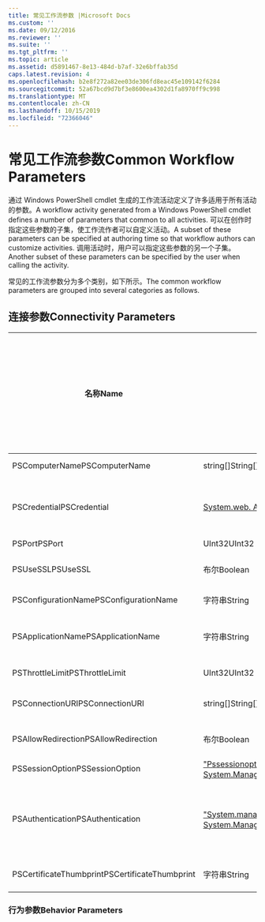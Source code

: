 ```yaml
---
title: 常见工作流参数 |Microsoft Docs
ms.custom: ''
ms.date: 09/12/2016
ms.reviewer: ''
ms.suite: ''
ms.tgt_pltfrm: ''
ms.topic: article
ms.assetid: d5891467-8e13-484d-b7af-32e6bffab35d
caps.latest.revision: 4
ms.openlocfilehash: b2e8f272a82ee03de306fd8eac45e109142f6284
ms.sourcegitcommit: 52a67bcd9d7bf3e8600ea4302d1fa8970ff9c998
ms.translationtype: MT
ms.contentlocale: zh-CN
ms.lasthandoff: 10/15/2019
ms.locfileid: "72366046"
---
```

# <a name="common-workflow-parameters"></a><span data-ttu-id="9c085-102">常见工作流参数</span><span class="sxs-lookup"><span data-stu-id="9c085-102">Common Workflow Parameters</span></span>

<span data-ttu-id="9c085-103">通过 Windows PowerShell cmdlet 生成的工作流活动定义了许多适用于所有活动的参数。</span><span class="sxs-lookup"><span data-stu-id="9c085-103">A workflow activity generated from a Windows PowerShell cmdlet  defines a number of parameters that common to all activities.</span></span> <span data-ttu-id="9c085-104">可以在创作时指定这些参数的子集，使工作流作者可以自定义活动。</span><span class="sxs-lookup"><span data-stu-id="9c085-104">A subset of these parameters can be specified at authoring time so that workflow authors can customize activities.</span></span> <span data-ttu-id="9c085-105">调用活动时，用户可以指定这些参数的另一个子集。</span><span class="sxs-lookup"><span data-stu-id="9c085-105">Another subset of these parameters can be specified by the user when calling the activity.</span></span>

<span data-ttu-id="9c085-106">常见的工作流参数分为多个类别，如下所示。</span><span class="sxs-lookup"><span data-stu-id="9c085-106">The common workflow parameters are grouped into several categories as follows.</span></span>

## <a name="connectivity-parameters"></a><span data-ttu-id="9c085-107">连接参数</span><span class="sxs-lookup"><span data-stu-id="9c085-107">Connectivity Parameters</span></span>

|<span data-ttu-id="9c085-108">名称</span><span class="sxs-lookup"><span data-stu-id="9c085-108">Name</span></span>|<span data-ttu-id="9c085-109">类型</span><span class="sxs-lookup"><span data-stu-id="9c085-109">Type</span></span>|<span data-ttu-id="9c085-110">描述</span><span class="sxs-lookup"><span data-stu-id="9c085-110">Description</span></span>|<span data-ttu-id="9c085-111">最终用户是否可以在执行时指定？</span><span class="sxs-lookup"><span data-stu-id="9c085-111">Can be specified by end user at execution time?</span></span>|<span data-ttu-id="9c085-112">在创作时，工作流作者可以指定？</span><span class="sxs-lookup"><span data-stu-id="9c085-112">Can be specified by workflow author at authoring time?</span></span>|<span data-ttu-id="9c085-113">工作流作者是否可以在实例化时指定？</span><span class="sxs-lookup"><span data-stu-id="9c085-113">Can be specified by workflow author at instantiation?</span></span>|
|----------|----------|-----------------|-----------------------------------------------------|------------------------------------------------------------|-----------------------------------------------------------|
|<span data-ttu-id="9c085-114">PSComputerName</span><span class="sxs-lookup"><span data-stu-id="9c085-114">PSComputerName</span></span>|<span data-ttu-id="9c085-115">string[]</span><span class="sxs-lookup"><span data-stu-id="9c085-115">String[]</span></span>|<span data-ttu-id="9c085-116">要为其启动作业的计算机名称的列表。</span><span class="sxs-lookup"><span data-stu-id="9c085-116">A list of computer names for which to launch jobs.</span></span>|<span data-ttu-id="9c085-117">“是”</span><span class="sxs-lookup"><span data-stu-id="9c085-117">Yes</span></span>|<span data-ttu-id="9c085-118">“是”</span><span class="sxs-lookup"><span data-stu-id="9c085-118">Yes</span></span>|<span data-ttu-id="9c085-119">“是”</span><span class="sxs-lookup"><span data-stu-id="9c085-119">Yes</span></span>|
|<span data-ttu-id="9c085-120">PSCredential</span><span class="sxs-lookup"><span data-stu-id="9c085-120">PSCredential</span></span>|[<span data-ttu-id="9c085-121">System.web. Automation</span><span class="sxs-lookup"><span data-stu-id="9c085-121">System.Management.Automation.PSCredential</span></span>](/dotnet/api/System.Management.Automation.PSCredential)|<span data-ttu-id="9c085-122">用于登录到由 PSComputerName 参数指定的计算机的身份验证凭据。</span><span class="sxs-lookup"><span data-stu-id="9c085-122">The authentication credential to use to login to the computers specified by the PSComputerName parameter.</span></span> <span data-ttu-id="9c085-123">仅当指定了 PSComputerName 时，此参数才有效。</span><span class="sxs-lookup"><span data-stu-id="9c085-123">This parameter is valid only if PSComputerName is specified.</span></span>|<span data-ttu-id="9c085-124">“是”</span><span class="sxs-lookup"><span data-stu-id="9c085-124">Yes</span></span>|<span data-ttu-id="9c085-125">“是”</span><span class="sxs-lookup"><span data-stu-id="9c085-125">Yes</span></span>|<span data-ttu-id="9c085-126">“是”</span><span class="sxs-lookup"><span data-stu-id="9c085-126">Yes</span></span>|
|<span data-ttu-id="9c085-127">PSPort</span><span class="sxs-lookup"><span data-stu-id="9c085-127">PSPort</span></span>|<span data-ttu-id="9c085-128">UInt32</span><span class="sxs-lookup"><span data-stu-id="9c085-128">UInt32</span></span>|<span data-ttu-id="9c085-129">用于运行工作流的端口。</span><span class="sxs-lookup"><span data-stu-id="9c085-129">The port to be used to run the workflow.</span></span>|<span data-ttu-id="9c085-130">“是”</span><span class="sxs-lookup"><span data-stu-id="9c085-130">Yes</span></span>|<span data-ttu-id="9c085-131">“是”</span><span class="sxs-lookup"><span data-stu-id="9c085-131">Yes</span></span>|<span data-ttu-id="9c085-132">“是”</span><span class="sxs-lookup"><span data-stu-id="9c085-132">Yes</span></span>|
|<span data-ttu-id="9c085-133">PSUseSSL</span><span class="sxs-lookup"><span data-stu-id="9c085-133">PSUseSSL</span></span>|<span data-ttu-id="9c085-134">布尔</span><span class="sxs-lookup"><span data-stu-id="9c085-134">Boolean</span></span>|<span data-ttu-id="9c085-135">使用安全套接字层（SSL）协议来建立与远程计算机的安全连接，以运行工作流。</span><span class="sxs-lookup"><span data-stu-id="9c085-135">Use Secure Sockets Layer (SSL) protocol to establish a secure connection to the remote computer to run the workflow.</span></span>|<span data-ttu-id="9c085-136">“是”</span><span class="sxs-lookup"><span data-stu-id="9c085-136">Yes</span></span>|<span data-ttu-id="9c085-137">“是”</span><span class="sxs-lookup"><span data-stu-id="9c085-137">Yes</span></span>|<span data-ttu-id="9c085-138">“是”</span><span class="sxs-lookup"><span data-stu-id="9c085-138">Yes</span></span>|
|<span data-ttu-id="9c085-139">PSConfigurationName</span><span class="sxs-lookup"><span data-stu-id="9c085-139">PSConfigurationName</span></span>|<span data-ttu-id="9c085-140">字符串</span><span class="sxs-lookup"><span data-stu-id="9c085-140">String</span></span>|<span data-ttu-id="9c085-141">用于运行工作流的会话配置。</span><span class="sxs-lookup"><span data-stu-id="9c085-141">The session configuration used to run the workflow.</span></span>|<span data-ttu-id="9c085-142">“是”</span><span class="sxs-lookup"><span data-stu-id="9c085-142">Yes</span></span>|<span data-ttu-id="9c085-143">“是”</span><span class="sxs-lookup"><span data-stu-id="9c085-143">Yes</span></span>|<span data-ttu-id="9c085-144">“是”</span><span class="sxs-lookup"><span data-stu-id="9c085-144">Yes</span></span>|
|<span data-ttu-id="9c085-145">PSApplicationName</span><span class="sxs-lookup"><span data-stu-id="9c085-145">PSApplicationName</span></span>|<span data-ttu-id="9c085-146">字符串</span><span class="sxs-lookup"><span data-stu-id="9c085-146">String</span></span>|<span data-ttu-id="9c085-147">用于执行工作流的连接 URI 的应用程序名称部分。</span><span class="sxs-lookup"><span data-stu-id="9c085-147">The application name portion of the connection URI for the workflow execution.</span></span> <span data-ttu-id="9c085-148">仅当未使用 ConnectionURI 参数时才使用此参数。</span><span class="sxs-lookup"><span data-stu-id="9c085-148">Use this parameter only when you are not using the ConnectionURI parameter.</span></span>|<span data-ttu-id="9c085-149">“是”</span><span class="sxs-lookup"><span data-stu-id="9c085-149">Yes</span></span>|<span data-ttu-id="9c085-150">“是”</span><span class="sxs-lookup"><span data-stu-id="9c085-150">Yes</span></span>|<span data-ttu-id="9c085-151">“是”</span><span class="sxs-lookup"><span data-stu-id="9c085-151">Yes</span></span>|
|<span data-ttu-id="9c085-152">PSThrottleLimit</span><span class="sxs-lookup"><span data-stu-id="9c085-152">PSThrottleLimit</span></span>|<span data-ttu-id="9c085-153">UInt32</span><span class="sxs-lookup"><span data-stu-id="9c085-153">UInt32</span></span>|<span data-ttu-id="9c085-154">可以建立的用于运行工作流的最大并发连接数。</span><span class="sxs-lookup"><span data-stu-id="9c085-154">The maximum number of concurrent connections that can be established to run the workflow.</span></span>|<span data-ttu-id="9c085-155">“是”</span><span class="sxs-lookup"><span data-stu-id="9c085-155">Yes</span></span>|<span data-ttu-id="9c085-156">TBD</span><span class="sxs-lookup"><span data-stu-id="9c085-156">TBD</span></span>|<span data-ttu-id="9c085-157">“是”</span><span class="sxs-lookup"><span data-stu-id="9c085-157">Yes</span></span>|
|<span data-ttu-id="9c085-158">PSConnectionURI</span><span class="sxs-lookup"><span data-stu-id="9c085-158">PSConnectionURI</span></span>|<span data-ttu-id="9c085-159">string[]</span><span class="sxs-lookup"><span data-stu-id="9c085-159">String[]</span></span>|<span data-ttu-id="9c085-160">一个完全限定 Uri 的数组，用于指定用于运行工作流的交互式会话的终结点。</span><span class="sxs-lookup"><span data-stu-id="9c085-160">An array of fully-qualified URIs that specify the endpoints for the interactive sessions used to run the workflow.</span></span>|<span data-ttu-id="9c085-161">“是”</span><span class="sxs-lookup"><span data-stu-id="9c085-161">Yes</span></span>|<span data-ttu-id="9c085-162">“是”</span><span class="sxs-lookup"><span data-stu-id="9c085-162">Yes</span></span>|<span data-ttu-id="9c085-163">“是”</span><span class="sxs-lookup"><span data-stu-id="9c085-163">Yes</span></span>|
|<span data-ttu-id="9c085-164">PSAllowRedirection</span><span class="sxs-lookup"><span data-stu-id="9c085-164">PSAllowRedirection</span></span>|<span data-ttu-id="9c085-165">布尔</span><span class="sxs-lookup"><span data-stu-id="9c085-165">Boolean</span></span>|<span data-ttu-id="9c085-166">指定是否允许将此连接重定向到备用 URI 以运行工作流。</span><span class="sxs-lookup"><span data-stu-id="9c085-166">Specifies whether to allow redirection of this connection to an alternate URI to run the workflow.</span></span>|<span data-ttu-id="9c085-167">“是”</span><span class="sxs-lookup"><span data-stu-id="9c085-167">Yes</span></span>|<span data-ttu-id="9c085-168">“是”</span><span class="sxs-lookup"><span data-stu-id="9c085-168">Yes</span></span>|<span data-ttu-id="9c085-169">“是”</span><span class="sxs-lookup"><span data-stu-id="9c085-169">Yes</span></span>|
|<span data-ttu-id="9c085-170">PSSessionOption</span><span class="sxs-lookup"><span data-stu-id="9c085-170">PSSessionOption</span></span>|[<span data-ttu-id="9c085-171">"Pssessionoption"。</span><span class="sxs-lookup"><span data-stu-id="9c085-171">System.Management.Automation.Remoting.Pssessionoption</span></span>](/dotnet/api/System.Management.Automation.Remoting.PSSessionOption)|<span data-ttu-id="9c085-172">用于运行工作流的会话的高级选项。</span><span class="sxs-lookup"><span data-stu-id="9c085-172">Advanced options for the session used to run the workflow.</span></span>|<span data-ttu-id="9c085-173">“是”</span><span class="sxs-lookup"><span data-stu-id="9c085-173">Yes</span></span>|<span data-ttu-id="9c085-174">“是”</span><span class="sxs-lookup"><span data-stu-id="9c085-174">Yes</span></span>|<span data-ttu-id="9c085-175">“是”</span><span class="sxs-lookup"><span data-stu-id="9c085-175">Yes</span></span>|
|<span data-ttu-id="9c085-176">PSAuthentication</span><span class="sxs-lookup"><span data-stu-id="9c085-176">PSAuthentication</span></span>|[<span data-ttu-id="9c085-177">"System.management.automation.runspaces.authenticationmechanism"。</span><span class="sxs-lookup"><span data-stu-id="9c085-177">System.Management.Automation.Runspaces.Authenticationmechanism</span></span>](/dotnet/api/System.Management.Automation.Runspaces.AuthenticationMechanism)|<span data-ttu-id="9c085-178">一个[system.management.automation.runspaces.authenticationmechanism](/dotnet/api/System.Management.Automation.Runspaces.AuthenticationMechanism)枚举值，该值指定用于对用户凭据进行身份验证的身份验证机制。</span><span class="sxs-lookup"><span data-stu-id="9c085-178">A value of the [System.Management.Automation.Runspaces.Authenticationmechanism](/dotnet/api/System.Management.Automation.Runspaces.AuthenticationMechanism) enumeration that specifies the authentication mechanism used to authenticate the user's credentials.</span></span>|<span data-ttu-id="9c085-179">“是”</span><span class="sxs-lookup"><span data-stu-id="9c085-179">Yes</span></span>|<span data-ttu-id="9c085-180">“是”</span><span class="sxs-lookup"><span data-stu-id="9c085-180">Yes</span></span>|<span data-ttu-id="9c085-181">“是”</span><span class="sxs-lookup"><span data-stu-id="9c085-181">Yes</span></span>|
|<span data-ttu-id="9c085-182">PSCertificateThumbprint</span><span class="sxs-lookup"><span data-stu-id="9c085-182">PSCertificateThumbprint</span></span>|<span data-ttu-id="9c085-183">字符串</span><span class="sxs-lookup"><span data-stu-id="9c085-183">String</span></span>|<span data-ttu-id="9c085-184">有权运行工作流的用户帐户的数字公钥证书（X509）。</span><span class="sxs-lookup"><span data-stu-id="9c085-184">The digital public key certificate (X509) of a user account that has permission to run the workflow.</span></span>|<span data-ttu-id="9c085-185">“是”</span><span class="sxs-lookup"><span data-stu-id="9c085-185">Yes</span></span>|<span data-ttu-id="9c085-186">“是”</span><span class="sxs-lookup"><span data-stu-id="9c085-186">Yes</span></span>|<span data-ttu-id="9c085-187">“是”</span><span class="sxs-lookup"><span data-stu-id="9c085-187">Yes</span></span>|

### <a name="behavior-parameters"></a><span data-ttu-id="9c085-188">行为参数</span><span class="sxs-lookup"><span data-stu-id="9c085-188">Behavior Parameters</span></span>